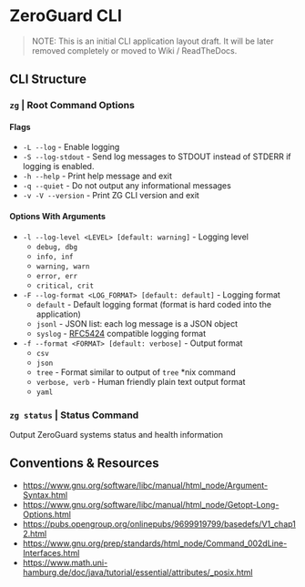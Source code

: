 ZeroGuard CLI
=============
> NOTE: This is an initial CLI application layout draft. It will be later
> removed completely or moved to Wiki / ReadTheDocs.

CLI Structure
-------------
### `zg` | Root Command Options
#### Flags
* `-L --log` - Enable logging
* `-S --log-stdout` - Send log messages to STDOUT instead of STDERR if logging
  is enabled.
* `-h --help` - Print help message and exit
* `-q --quiet` - Do not output any informational messages
* `-v -V --version` - Print ZG CLI version and exit

#### Options With Arguments
* `-l --log-level <LEVEL> [default: warning]` - Logging level
  - `debug, dbg`
  - `info, inf`
  - `warning, warn`
  - `error, err`
  - `critical, crit`
* `-F --log-format <LOG_FORMAT> [default: default]` - Logging format
  - `default` - Default logging format (format is hard coded into the
    application)
  - `jsonl` - JSON list: each log message is a JSON object
  - `syslog` - [RFC5424](https://tools.ietf.org/html/rfc5424#section-6)
    compatible logging format
* `-f --format <FORMAT> [default: verbose]` - Output format
  - `csv`
  - `json`
  - `tree` - Format similar to output of `tree` \*nix command
  - `verbose, verb` - Human friendly plain text output format
  - `yaml`

### `zg status` | Status Command
Output ZeroGuard systems status and health information

Conventions & Resources
-----------------------
* https://www.gnu.org/software/libc/manual/html_node/Argument-Syntax.html
* https://www.gnu.org/software/libc/manual/html_node/Getopt-Long-Options.html
* https://pubs.opengroup.org/onlinepubs/9699919799/basedefs/V1_chap12.html
* https://www.gnu.org/prep/standards/html_node/Command_002dLine-Interfaces.html
* https://www.math.uni-hamburg.de/doc/java/tutorial/essential/attributes/_posix.html

